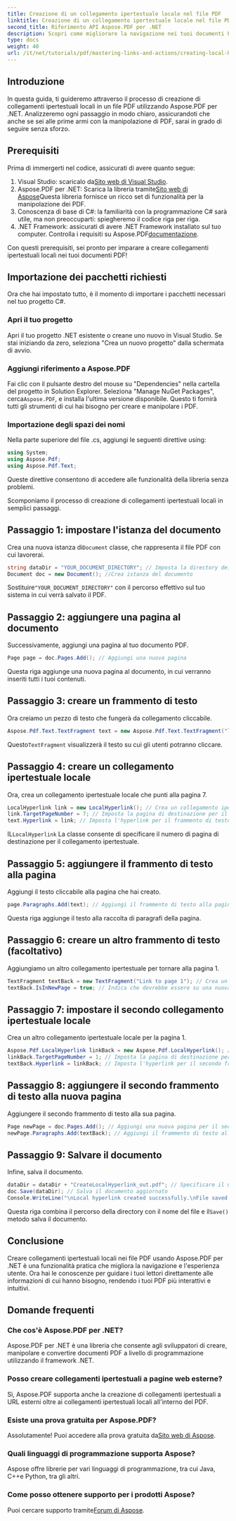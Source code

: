 ```yaml
---
title: Creazione di un collegamento ipertestuale locale nel file PDF
linktitle: Creazione di un collegamento ipertestuale locale nel file PDF
second_title: Riferimento API Aspose.PDF per .NET
description: Scopri come migliorare la navigazione nei tuoi documenti PDF creando collegamenti ipertestuali locali usando Aspose.PDF per .NET. Questo tutorial passo dopo passo ti guida attraverso l'intero processo.
type: docs
weight: 40
url: /it/net/tutorials/pdf/mastering-links-and-actions/creating-local-hyperlink/
---
```

## Introduzione

In questa guida, ti guideremo attraverso il processo di creazione di collegamenti ipertestuali locali in un file PDF utilizzando Aspose.PDF per .NET. Analizzeremo ogni passaggio in modo chiaro, assicurandoti che anche se sei alle prime armi con la manipolazione di PDF, sarai in grado di seguire senza sforzo.

## Prerequisiti

Prima di immergerti nel codice, assicurati di avere quanto segue:

1.  Visual Studio: scaricalo da[Sito web di Visual Studio](https://visualstudio.microsoft.com/).
2.  Aspose.PDF per .NET: Scarica la libreria tramite[Sito web di Aspose](https://releases.aspose.com/pdf/net/)Questa libreria fornisce un ricco set di funzionalità per la manipolazione dei PDF.
3. Conoscenza di base di C#: la familiarità con la programmazione C# sarà utile, ma non preoccuparti: spiegheremo il codice riga per riga.
4. .NET Framework: assicurati di avere .NET Framework installato sul tuo computer. Controlla i requisiti su Aspose.PDF[documentazione](https://reference.aspose.com/pdf/net/).

Con questi prerequisiti, sei pronto per imparare a creare collegamenti ipertestuali locali nei tuoi documenti PDF!

## Importazione dei pacchetti richiesti

Ora che hai impostato tutto, è il momento di importare i pacchetti necessari nel tuo progetto C#.

### Apri il tuo progetto

Apri il tuo progetto .NET esistente o creane uno nuovo in Visual Studio. Se stai iniziando da zero, seleziona "Crea un nuovo progetto" dalla schermata di avvio.

### Aggiungi riferimento a Aspose.PDF

 Fai clic con il pulsante destro del mouse su "Dependencies" nella cartella del progetto in Solution Explorer. Seleziona "Manage NuGet Packages", cerca`Aspose.PDF`, e installa l'ultima versione disponibile. Questo ti fornirà tutti gli strumenti di cui hai bisogno per creare e manipolare i PDF.

### Importazione degli spazi dei nomi

Nella parte superiore del file .cs, aggiungi le seguenti direttive using:

```csharp
using System;
using Aspose.Pdf;
using Aspose.Pdf.Text;
```

Queste direttive consentono di accedere alle funzionalità della libreria senza problemi.

Scomponiamo il processo di creazione di collegamenti ipertestuali locali in semplici passaggi.

## Passaggio 1: impostare l'istanza del documento

 Crea una nuova istanza di`Document` classe, che rappresenta il file PDF con cui lavorerai.

```csharp
string dataDir = "YOUR_DOCUMENT_DIRECTORY"; // Imposta la directory dei tuoi documenti
Document doc = new Document(); //Crea istanza del documento
```

 Sostituire`"YOUR_DOCUMENT_DIRECTORY"` con il percorso effettivo sul tuo sistema in cui verrà salvato il PDF.

## Passaggio 2: aggiungere una pagina al documento

Successivamente, aggiungi una pagina al tuo documento PDF.

```csharp
Page page = doc.Pages.Add(); // Aggiungi una nuova pagina
```

Questa riga aggiunge una nuova pagina al documento, in cui verranno inseriti tutti i tuoi contenuti.

## Passaggio 3: creare un frammento di testo

Ora creiamo un pezzo di testo che fungerà da collegamento cliccabile.

```csharp
Aspose.Pdf.Text.TextFragment text = new Aspose.Pdf.Text.TextFragment("link page number test to page 7"); // Crea un frammento di testo
```

 Questo`TextFragment` visualizzerà il testo su cui gli utenti potranno cliccare.

## Passaggio 4: creare un collegamento ipertestuale locale

Ora, crea un collegamento ipertestuale locale che punti alla pagina 7.

```csharp
LocalHyperlink link = new LocalHyperlink(); // Crea un collegamento ipertestuale locale
link.TargetPageNumber = 7; // Imposta la pagina di destinazione per il collegamento
text.Hyperlink = link; // Imposta l'hyperlink per il frammento di testo
```

 IL`LocalHyperlink` La classe consente di specificare il numero di pagina di destinazione per il collegamento ipertestuale.

## Passaggio 5: aggiungere il frammento di testo alla pagina

Aggiungi il testo cliccabile alla pagina che hai creato.

```csharp
page.Paragraphs.Add(text); // Aggiungi il frammento di testo alla pagina
```

Questa riga aggiunge il testo alla raccolta di paragrafi della pagina.

## Passaggio 6: creare un altro frammento di testo (facoltativo)

Aggiungiamo un altro collegamento ipertestuale per tornare alla pagina 1.

```csharp
TextFragment textBack = new TextFragment("Link to page 1"); // Crea un nuovo frammento di testo
textBack.IsInNewPage = true; // Indica che dovrebbe essere su una nuova pagina
```

## Passaggio 7: impostare il secondo collegamento ipertestuale locale

Crea un altro collegamento ipertestuale locale per la pagina 1.

```csharp
Aspose.Pdf.LocalHyperlink linkBack = new Aspose.Pdf.LocalHyperlink(); // Crea un altro collegamento ipertestuale locale
linkBack.TargetPageNumber = 1; // Imposta la pagina di destinazione per il secondo collegamento ipertestuale
textBack.Hyperlink = linkBack; // Imposta l'hyperlink per il secondo frammento di testo
```

## Passaggio 8: aggiungere il secondo frammento di testo alla nuova pagina

Aggiungere il secondo frammento di testo alla sua pagina.

```csharp
Page newPage = doc.Pages.Add(); // Aggiungi una nuova pagina per il secondo collegamento
newPage.Paragraphs.Add(textBack); // Aggiungi il frammento di testo alla nuova pagina
```

## Passaggio 9: Salvare il documento

Infine, salva il documento.

```csharp
dataDir = dataDir + "CreateLocalHyperlink_out.pdf"; // Specificare il nome del file di output
doc.Save(dataDir); // Salva il documento aggiornato
Console.WriteLine("\nLocal hyperlink created successfully.\nFile saved at " + dataDir);
```

 Questa riga combina il percorso della directory con il nome del file e il`Save()` metodo salva il documento.

## Conclusione

Creare collegamenti ipertestuali locali nei file PDF usando Aspose.PDF per .NET è una funzionalità pratica che migliora la navigazione e l'esperienza utente. Ora hai le conoscenze per guidare i tuoi lettori direttamente alle informazioni di cui hanno bisogno, rendendo i tuoi PDF più interattivi e intuitivi.

## Domande frequenti

### Che cos'è Aspose.PDF per .NET?
Aspose.PDF per .NET è una libreria che consente agli sviluppatori di creare, manipolare e convertire documenti PDF a livello di programmazione utilizzando il framework .NET.

### Posso creare collegamenti ipertestuali a pagine web esterne?
Sì, Aspose.PDF supporta anche la creazione di collegamenti ipertestuali a URL esterni oltre ai collegamenti ipertestuali locali all'interno del PDF.

### Esiste una prova gratuita per Aspose.PDF?
 Assolutamente! Puoi accedere alla prova gratuita da[Sito web di Aspose](https://releases.aspose.com/).

### Quali linguaggi di programmazione supporta Aspose?
Aspose offre librerie per vari linguaggi di programmazione, tra cui Java, C++e Python, tra gli altri.

### Come posso ottenere supporto per i prodotti Aspose?
 Puoi cercare supporto tramite[Forum di Aspose](https://forum.aspose.com/c/pdf/10).